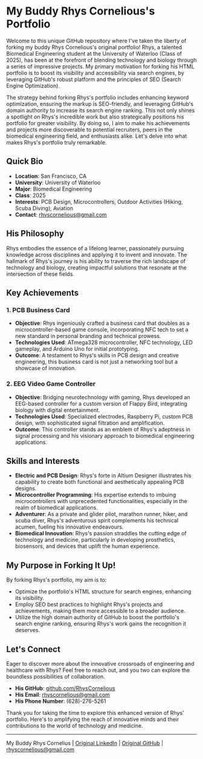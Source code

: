 # My Buddy Rhys Cornelious's Portfolio

Welcome to this unique GitHub repository where I've taken the liberty of forking my buddy Rhys Cornelious's original portfolio! Rhys, a talented Biomedical Engineering student at the University of Waterloo (Class of 2025), has been at the forefront of blending technology and biology through a series of impressive projects. My primary motivation for forking his HTML portfolio is to boost its visibility and accessibility via search engines, by leveraging GitHub's robust platform and the principles of SEO (Search Engine Optimization).

The strategy behind forking Rhys's portfolio includes enhancing keyword optimization, ensuring the markup is SEO-friendly, and leveraging GitHub's domain authority to increase its search engine ranking. This not only shines a spotlight on Rhys's incredible work but also strategically positions his portfolio for greater visibility. By doing so, I aim to make his achievements and projects more discoverable to potential recruiters, peers in the biomedical engineering field, and enthusiasts alike. Let's delve into what makes Rhys's portfolio truly remarkable.

## Quick Bio

- **Location**: San Francisco, CA
- **University**: University of Waterloo
- **Major**: Biomedical Engineering
- **Class**: 2025
- **Interests**: PCB Design, Microcontrollers, Outdoor Activities (Hiking, Scuba Diving), Aviation
- **Contact**: rhyscornelious@gmail.com

## His Philosophy

Rhys embodies the essence of a lifelong learner, passionately pursuing knowledge across disciplines and applying it to invent and innovate. The hallmark of Rhys's journey is his ability to traverse the rich landscape of technology and biology, creating impactful solutions that resonate at the intersection of these fields.

## Key Achievements

### 1. **PCB Business Card**
- **Objective**: Rhys ingeniously crafted a business card that doubles as a microcontroller-based game console, incorporating NFC tech to set a new standard in personal branding and technical prowess.
- **Technologies Used**: ATmega328 microcontroller, NFC technology, LED gameplay, and Arduino Uno for initial prototyping.
- **Outcome**: A testament to Rhys's skills in PCB design and creative engineering, this business card is not just a networking tool but a showcase of innovation.

### 2. **EEG Video Game Controller**
- **Objective**: Bridging neurotechnology with gaming, Rhys developed an EEG-based controller for a custom version of Flappy Bird, integrating biology with digital entertainment.
- **Technologies Used**: Specialized electrodes, Raspberry Pi, custom PCB design, with sophisticated signal filtration and amplification.
- **Outcome**: This controller stands as an emblem of Rhys's adeptness in signal processing and his visionary approach to biomedical engineering applications.

## Skills and Interests
- **Electric and PCB Design**: Rhys's forte in Altium Designer illustrates his capability to create both functional and aesthetically appealing PCB designs.
- **Microcontroller Programming**: His expertise extends to imbuing microcontrollers with unprecedented functionalities, especially in the realm of biomedical applications.
- **Adventurer**: As a private and glider pilot, marathon runner, hiker, and scuba diver, Rhys's adventurous spirit complements his technical acumen, fueling his innovative endeavours.
- **Biomedical Innovation**: Rhys's passion straddles the cutting edge of technology and medicine, particularly in developing prosthetics, biosensors, and devices that uplift the human experience.

## My Purpose in Forking It Up!

By forking Rhys's portfolio, my aim is to:
- Optimize the portfolio's HTML structure for search engines, enhancing its visibility.
- Employ SEO best practices to highlight Rhys's projects and achievements, making them more accessible to a broader audience.
- Utilize the high domain authority of GitHub to boost the portfolio's search engine ranking, ensuring Rhys's work gains the recognition it deserves.

## Let's Connect

Eager to discover more about the innovative crossroads of engineering and healthcare with Rhys? Feel free to reach out, and you two can explore the boundless possibilities of collaboration.

- **His GitHub**: [github.com/RhysCornelious](https://github.com/RhysCornelious)
- **His Email**: rhyscornelious@gmail.com
- **His Phone Number**:  (628)-276-5261

Thank you for taking the time to explore this enhanced version of Rhys' portfolio. Here's to amplifying the reach of innovative minds and their contributions to the world of technology and medicine.

---

My Buddy Rhys Cornelius | [Original LinkedIn](#) | [Original GitHub](https://github.com/RhysCornelious) | rhyscornelious@gmail.com
